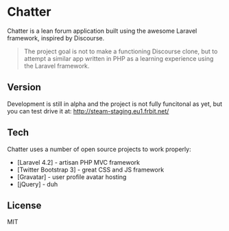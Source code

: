 Chatter
=========

Chatter is a lean forum application built using the awesome Laravel framework, inspired by Discourse.


> The project goal is not to make a functioning Discourse clone, but to attempt a similar app written in PHP as a learning experience using the Laravel framework. 


Version
----

Development is still in alpha and the project is not fully funcitonal as yet, but you can test drive it at: http://steam-staging.eu1.frbit.net/

Tech
-----------

Chatter uses a number of open source projects to work properly:

* [Laravel 4.2] - artisan PHP MVC framework
* [Twitter Bootstrap 3] - great CSS and JS framework
* [Gravatar] - user profile avatar hosting
* [jQuery] - duh 


License
----

MIT
